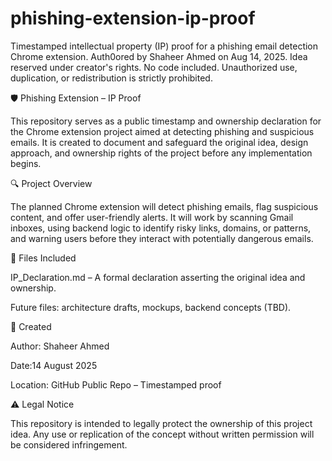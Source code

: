 # phishing-extension-ip-proof
Timestamped intellectual property (IP) proof for a phishing email detection Chrome extension. Auth0ored by Shaheer Ahmed on Aug 14, 2025. Idea reserved under creator's rights. No code included. Unauthorized use, duplication, or redistribution is strictly prohibited.


🛡️ Phishing Extension – IP Proof

This repository serves as a public timestamp and ownership declaration for the Chrome extension project aimed at detecting phishing and suspicious emails. It is created to document and safeguard the original idea, design approach, and ownership rights of the project before any implementation begins.

🔍 Project Overview

The planned Chrome extension will detect phishing emails, flag suspicious content, and offer user-friendly alerts. It will work by scanning Gmail inboxes, using backend logic to identify risky links, domains, or patterns, and warning users before they interact with potentially dangerous emails.

📄 Files Included

IP_Declaration.md – A formal declaration asserting the original idea and ownership.

Future files: architecture drafts, mockups, backend concepts (TBD).

📅 Created

Author: Shaheer Ahmed

Date:14 August 2025

Location: GitHub Public Repo – Timestamped proof

⚠️ Legal Notice

This repository is intended to legally protect the ownership of this project idea. Any use or replication of the concept without written permission will be considered infringement.
